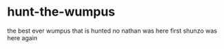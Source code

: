 # hunt-the-wumpus
the best ever wumpus that is hunted
no
nathan was here first
shunzo was here again